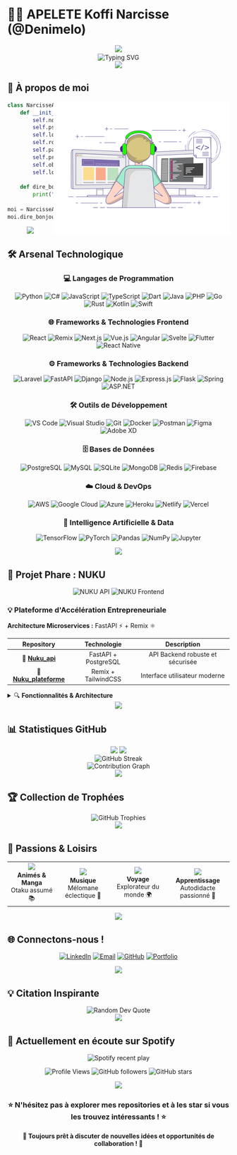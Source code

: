 # 👨‍💻 APELETE Koffi Narcisse (@Denimelo)

<div align="center">
  <img src="https://capsule-render.vercel.app/api?type=waving&color=gradient&customColorList=0,2,2,5,30&height=400&section=header&text=Développeur%20Fullstack&fontSize=50&fontAlignY=38&desc=Créateur%20d'expériences%20numériques%20innovantes&descAlignY=51&descAlign=50&animation=twinkling" />
</div>

<div align="center">
  <img src="https://readme-typing-svg.herokuapp.com?font=Fira+Code&size=28&duration=3000&pause=1000&color=00D9FF&center=true&vCenter=true&multiline=true&width=600&height=100&lines=🚀+Développeur+Fullstack;🎨+UI%2FUX+Designer;📊+Data+Analyst;🤖+Passionné+d'IA+%26+DevOps;🌍+Basé+à+Lomé%2C+Togo" alt="Typing SVG" />
</div>

<div align="center">
  <img src="https://user-images.githubusercontent.com/73097560/115834477-dbab4500-a447-11eb-908a-139a6edaec5c.gif">
</div>

## 🌟 À propos de moi

<img align="right" alt="Coding" width="400" src="https://raw.githubusercontent.com/devSouvik/devSouvik/master/gif3.gif">

```python
class NarcisseAPELETE:
    def __init__(self):
        self.nom = "APELETE Koffi Narcisse"
        self.pseudo = "Denimelo"
        self.localisation = "Lomé, Togo 🇹🇬"
        self.role = "Développeur Fullstack"
        self.passions = ["IA", "Web Dev", "Mobile", "DevOps", "UI/UX", "Data"]
        self.projet_actuel = "NUKU - Plateforme d'accélération"
        self.objectif = "Apprendre & Collaborer"
        self.loisirs = ["Animés", "Manga", "Musique", "Voyage"]
    
    def dire_bonjour(self):
        print("Salut ! Prêt à créer quelque chose d'incroyable ensemble ? 🚀")

moi = NarcisseAPELETE()
moi.dire_bonjour()
```

<div align="center">
  <img src="https://user-images.githubusercontent.com/73097560/115834477-dbab4500-a447-11eb-908a-139a6edaec5c.gif">
</div>

## 🛠️ Arsenal Technologique

<div align="center">

### 💻 Langages de Programmation
![Python](https://img.shields.io/badge/Python-FFD43B?style=for-the-badge&logo=python&logoColor=blue)
![C#](https://img.shields.io/badge/C%23-239120?style=for-the-badge&logo=c-sharp&logoColor=white)
![JavaScript](https://img.shields.io/badge/JavaScript-323330?style=for-the-badge&logo=javascript&logoColor=F7DF1E)
![TypeScript](https://img.shields.io/badge/TypeScript-007ACC?style=for-the-badge&logo=typescript&logoColor=white)
![Dart](https://img.shields.io/badge/Dart-0175C2?style=for-the-badge&logo=dart&logoColor=white)
![Java](https://img.shields.io/badge/Java-ED8B00?style=for-the-badge&logo=openjdk&logoColor=white)
![PHP](https://img.shields.io/badge/PHP-777BB4?style=for-the-badge&logo=php&logoColor=white)
![Go](https://img.shields.io/badge/Go-00ADD8?style=for-the-badge&logo=go&logoColor=white)
![Rust](https://img.shields.io/badge/Rust-000000?style=for-the-badge&logo=rust&logoColor=white)
![Kotlin](https://img.shields.io/badge/Kotlin-0095D5?style=for-the-badge&logo=kotlin&logoColor=white)
![Swift](https://img.shields.io/badge/Swift-FA7343?style=for-the-badge&logo=swift&logoColor=white)

### 🌐 Frameworks & Technologies Frontend
![React](https://img.shields.io/badge/React-20232A?style=for-the-badge&logo=react&logoColor=61DAFB)
![Remix](https://img.shields.io/badge/Remix-000000?style=for-the-badge&logo=remix&logoColor=white)
![Next.js](https://img.shields.io/badge/next.js-000000?style=for-the-badge&logo=nextdotjs&logoColor=white)
![Vue.js](https://img.shields.io/badge/Vue.js-35495E?style=for-the-badge&logo=vuedotjs&logoColor=4FC08D)
![Angular](https://img.shields.io/badge/Angular-DD0031?style=for-the-badge&logo=angular&logoColor=white)
![Svelte](https://img.shields.io/badge/Svelte-4A4A55?style=for-the-badge&logo=svelte&logoColor=FF3E00)
![Flutter](https://img.shields.io/badge/Flutter-02569B?style=for-the-badge&logo=flutter&logoColor=white)
![React Native](https://img.shields.io/badge/React_Native-20232A?style=for-the-badge&logo=react&logoColor=61DAFB)

### ⚙️ Frameworks & Technologies Backend
![Laravel](https://img.shields.io/badge/Laravel-FF2D20?style=for-the-badge&logo=laravel&logoColor=white)
![FastAPI](https://img.shields.io/badge/FastAPI-005571?style=for-the-badge&logo=fastapi)
![Django](https://img.shields.io/badge/Django-092E20?style=for-the-badge&logo=django&logoColor=green)
![Node.js](https://img.shields.io/badge/Node.js-339933?style=for-the-badge&logo=nodedotjs&logoColor=white)
![Express.js](https://img.shields.io/badge/Express.js-000000?style=for-the-badge&logo=express&logoColor=white)
![Flask](https://img.shields.io/badge/Flask-000000?style=for-the-badge&logo=flask&logoColor=white)
![Spring](https://img.shields.io/badge/Spring-6DB33F?style=for-the-badge&logo=spring&logoColor=white)
![ASP.NET](https://img.shields.io/badge/.NET-512BD4?style=for-the-badge&logo=dotnet&logoColor=white)

### 🛠️ Outils de Développement
![VS Code](https://img.shields.io/badge/VSCode-0078D4?style=for-the-badge&logo=visual%20studio%20code&logoColor=white)
![Visual Studio](https://img.shields.io/badge/Visual_Studio-5C2D91?style=for-the-badge&logo=visual%20studio&logoColor=white)
![Git](https://img.shields.io/badge/GIT-E44C30?style=for-the-badge&logo=git&logoColor=white)
![Docker](https://img.shields.io/badge/Docker-2CA5E0?style=for-the-badge&logo=docker&logoColor=white)
![Postman](https://img.shields.io/badge/Postman-FF6C37?style=for-the-badge&logo=postman&logoColor=white)
![Figma](https://img.shields.io/badge/Figma-F24E1E?style=for-the-badge&logo=figma&logoColor=white)
![Adobe XD](https://img.shields.io/badge/Adobe%20XD-470137?style=for-the-badge&logo=Adobe%20XD&logoColor=#FF61F6)

### 🗄️ Bases de Données
![PostgreSQL](https://img.shields.io/badge/PostgreSQL-316192?style=for-the-badge&logo=postgresql&logoColor=white)
![MySQL](https://img.shields.io/badge/MySQL-005C84?style=for-the-badge&logo=mysql&logoColor=white)
![SQLite](https://img.shields.io/badge/SQLite-07405E?style=for-the-badge&logo=sqlite&logoColor=white)
![MongoDB](https://img.shields.io/badge/MongoDB-4EA94B?style=for-the-badge&logo=mongodb&logoColor=white)
![Redis](https://img.shields.io/badge/redis-%23DD0031.svg?&style=for-the-badge&logo=redis&logoColor=white)
![Firebase](https://img.shields.io/badge/firebase-ffca28?style=for-the-badge&logo=firebase&logoColor=black)

### ☁️ Cloud & DevOps
![AWS](https://img.shields.io/badge/Amazon_AWS-FF9900?style=for-the-badge&logo=amazonaws&logoColor=white)
![Google Cloud](https://img.shields.io/badge/Google_Cloud-4285F4?style=for-the-badge&logo=google-cloud&logoColor=white)
![Azure](https://img.shields.io/badge/microsoft%20azure-0089D0?style=for-the-badge&logo=microsoft-azure&logoColor=white)
![Heroku](https://img.shields.io/badge/Heroku-430098?style=for-the-badge&logo=heroku&logoColor=white)
![Netlify](https://img.shields.io/badge/Netlify-00C7B7?style=for-the-badge&logo=netlify&logoColor=white)
![Vercel](https://img.shields.io/badge/Vercel-000000?style=for-the-badge&logo=vercel&logoColor=white)

### 🤖 Intelligence Artificielle & Data
![TensorFlow](https://img.shields.io/badge/TensorFlow-FF6F00?style=for-the-badge&logo=tensorflow&logoColor=white)
![PyTorch](https://img.shields.io/badge/PyTorch-EE4C2C?style=for-the-badge&logo=pytorch&logoColor=white)
![Pandas](https://img.shields.io/badge/Pandas-2C2D72?style=for-the-badge&logo=pandas&logoColor=white)
![NumPy](https://img.shields.io/badge/Numpy-777BB4?style=for-the-badge&logo=numpy&logoColor=white)
![Jupyter](https://img.shields.io/badge/Jupyter-F37626.svg?&style=for-the-badge&logo=Jupyter&logoColor=white)

</div>

<div align="center">
  <img src="https://user-images.githubusercontent.com/73097560/115834477-dbab4500-a447-11eb-908a-139a6edaec5c.gif">
</div>

## 🚀 Projet Phare : NUKU

<div align="center">
  <img src="https://github-readme-stats.vercel.app/api/pin/?username=Denimelo&repo=Nuku_api&theme=tokyonight&hide_border=true&border_radius=10" alt="NUKU API" />
  <img src="https://github-readme-stats.vercel.app/api/pin/?username=Denimelo&repo=Nuku_plateforme&theme=tokyonight&hide_border=true&border_radius=10" alt="NUKU Frontend" />
</div>

### 💡 Plateforme d'Accélération Entrepreneuriale
**Architecture Microservices :** FastAPI ⚡ + Remix ⚛️

| Repository | Technologie | Description |
|:----------:|:-----------:|:-----------:|
| 🔧 **[Nuku_api](https://github.com/Denimelo/Nuku_api)** | FastAPI + PostgreSQL | API Backend robuste et sécurisée |
| 🎨 **[Nuku_plateforme](https://github.com/Denimelo/Nuku_plateforme)** | Remix + TailwindCSS | Interface utilisateur moderne |

<details>
<summary>🔍 <b>Fonctionnalités & Architecture</b></summary>

### 🔧 Backend (FastAPI)
- 👥 **Gestion Multi-Rôles** : Admin, Expert, Entrepreneur
- 🔒 **Authentification JWT** : Sécurité avancée avec tokens
- 🗄️ **Base de données** : PostgreSQL avec ORM SQLAlchemy
- 🌐 **API RESTful** : Architecture scalable et documentée
- ✅ **Validation de données** : Pydantic pour la robustesse
- 📤 **Upload de fichiers** : Gestion des documents entrepreneurs

### 🎨 Frontend (Remix)
- 📋 **Onboarding Intelligent** : Inscription guidée des entrepreneurs
- 🔄 **Interface Interactive** : Dashboard responsive et moderne
- 📊 **Analytics en temps réel** : Métriques et statistiques
- 💬 **Système de Messagerie** : Communication intégrée
- 🎯 **UX Optimisée** : Design centré utilisateur

### 🏗️ Architecture
- 🔄 **Séparation des préoccupations** : Backend/Frontend découplés
- 🚀 **Performance** : SSR avec Remix + API rapide FastAPI
- 🔐 **Sécurité** : Authentification robuste et validation stricte
- 📈 **Scalabilité** : Architecture prête pour la croissance

</details>

<div align="center">
  <img src="https://user-images.githubusercontent.com/73097560/115834477-dbab4500-a447-11eb-908a-139a6edaec5c.gif">
</div>

## 📊 Statistiques GitHub

<div align="center">
  <img height="180em" src="https://github-readme-stats.vercel.app/api?username=Denimelo&show_icons=true&theme=tokyonight&include_all_commits=true&count_private=true&hide_border=true&border_radius=10"/>
  <img height="180em" src="https://github-readme-stats.vercel.app/api/top-langs/?username=Denimelo&layout=compact&langs_count=8&theme=tokyonight&hide_border=true&border_radius=10"/>
</div>

<div align="center">
  <img src="https://github-readme-streak-stats.herokuapp.com/?user=Denimelo&theme=tokyonight&hide_border=true&border_radius=10" alt="GitHub Streak" />
</div>

<div align="center">
  <img src="https://github-readme-activity-graph.vercel.app/graph?username=Denimelo&theme=tokyo-night&bg_color=1a1b27&hide_border=true&border_radius=10" alt="Contribution Graph" />
</div>

<div align="center">
  <img src="https://user-images.githubusercontent.com/73097560/115834477-dbab4500-a447-11eb-908a-139a6edaec5c.gif">
</div>

## 🏆 Collection de Trophées

<div align="center">
  <img src="https://github-profile-trophy.vercel.app/?username=Denimelo&theme=tokyonight&no-frame=true&no-bg=true&margin-w=4&row=2&column=4" alt="GitHub Trophies" />
</div>

<div align="center">
  <img src="https://user-images.githubusercontent.com/73097560/115834477-dbab4500-a447-11eb-908a-139a6edaec5c.gif">
</div>

## 🎯 Passions & Loisirs

<table align="center">
  <tr>
    <td align="center" width="200">
      <img src="https://media.giphy.com/media/LmNwrBhejkK9EFP504/giphy.gif" width="80"/>
      <br><strong>Animés & Manga</strong>
      <br>Otaku assumé 📚
    </td>
    <td align="center" width="200">
      <img src="https://media.giphy.com/media/fAnzw6YK33jMwzp5wp/giphy.gif" width="80"/>
      <br><strong>Musique</strong>
      <br>Mélomane éclectique 🎵
    </td>
    <td align="center" width="200">
      <img src="https://media.giphy.com/media/3oKIPnAiaMCws8nOsE/giphy.gif" width="80"/>
      <br><strong>Voyage</strong>
      <br>Explorateur du monde 🌍
    </td>
    <td align="center" width="200">
      <img src="https://media.giphy.com/media/LaVp0AyqR5bGsC5Cbm/giphy.gif" width="80"/>
      <br><strong>Apprentissage</strong>
      <br>Autodidacte passionné 🧠
    </td>
  </tr>
</table>

<div align="center">
  <img src="https://user-images.githubusercontent.com/73097560/115834477-dbab4500-a447-11eb-908a-139a6edaec5c.gif">
</div>

## 🌐 Connectons-nous !

<div align="center">

[![LinkedIn](https://img.shields.io/badge/LinkedIn-0077B5?style=for-the-badge&logo=linkedin&logoColor=white&labelColor=0077B5)](https://www.linkedin.com/in/narcisse-apelete-a0196329a/)
[![Email](https://img.shields.io/badge/Email-EA4335?style=for-the-badge&logo=gmail&logoColor=white&labelColor=EA4335)](mailto:narcisseapelete11@gmail.com)
[![GitHub](https://img.shields.io/badge/GitHub-181717?style=for-the-badge&logo=github&logoColor=white&labelColor=181717)](https://github.com/Denimelo)
[![Portfolio](https://img.shields.io/badge/Portfolio-FF5722?style=for-the-badge&logo=google-chrome&logoColor=white&labelColor=FF5722)](#)

</div>

<div align="center">
  <img src="https://user-images.githubusercontent.com/73097560/115834477-dbab4500-a447-11eb-908a-139a6edaec5c.gif">
</div>

## 💡 Citation Inspirante

<div align="center">
  <img src="https://quotes-github-readme.vercel.app/api?type=horizontal&theme=tokyonight&border=true" alt="Random Dev Quote"/>
</div>

<div align="center">
  <img src="https://user-images.githubusercontent.com/73097560/115834477-dbab4500-a447-11eb-908a-139a6edaec5c.gif">
</div>

## 🎵 Actuellement en écoute sur Spotify

<div align="center">
  <img src="https://spotify-recently-played-readme.vercel.app/api?user=spotify_username&count=1" alt="Spotify recent play" />
</div>

<div align="center">
  
![Profile Views](https://komarev.com/ghpvc/?username=Denimelo&color=blueviolet&style=for-the-badge&label=VISITEURS)
![GitHub followers](https://img.shields.io/github/followers/Denimelo?logo=GitHub&style=for-the-badge&color=blue&labelColor=black)
![GitHub stars](https://img.shields.io/github/stars/Denimelo?affiliations=OWNER%2CCOLLABORATOR&logo=GitHub&style=for-the-badge&color=yellow&labelColor=black)

</div>

<div align="center">
  <img src="https://capsule-render.vercel.app/api?type=waving&color=gradient&customColorList=0,2,2,5,30&height=150&section=footer&animation=twinkling" />
</div>

<div align="center">
  <h3>⭐ N'hésitez pas à explorer mes repositories et à les star si vous les trouvez intéressants ! ⭐</h3>
  <h4>💬 Toujours prêt à discuter de nouvelles idées et opportunités de collaboration ! 🤝</h4>
</div>
